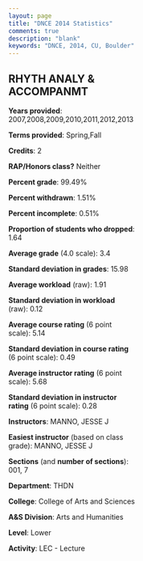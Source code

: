 ```yaml
---
layout: page
title: "DNCE 2014 Statistics"
comments: true
description: "blank"
keywords: "DNCE, 2014, CU, Boulder"
--- 
```

<head>
<script src="https://ajax.googleapis.com/ajax/libs/jquery/2.1.3/jquery.min.js"></script>
<script src="https://dl.dropboxusercontent.com/s/pc42nxpaw1ea4o9/highcharts.js?dl=0"></script>
<!-- <script src="../assets/js/highcharts.js"></script> -->
<style type="text/css">@font-face {
	font-family: "Bebas Neue";
	src: url(https://www.filehosting.org/file/details/544349/BebasNeue%20Regular.otf) format("opentype");
	}
	h1.Bebas { 
		font-family: "Bebas Neue", Verdana, Tahoma;
	}
</style>
</head>
<body>
	<div id="container" style="float: right; width: 45%; height: 88%; margin-left: 2.5%; margin-right: 2.5%;"></div>
	<script language="JavaScript">
		$(document).ready(function() {
		var chart = {type: 'column'};
		var title = {text: 'Grade Distribution'};
		var xAxis = {categories: ['A','B','C','D','F'],crosshair: true};
		var yAxis = {min: 0,title: {text: 'Percentage'}};
		var tooltip = {headerFormat: '<center><b><span style="font-size:20px">{point.key}</span></b></center>',
		               pointFormat: '<td style="padding:0"><b>{point.y:.1f}%</b></td>',
		               footerFormat: '</table>',shared: true,useHTML: true};
		var plotOptions = {column: {pointPadding: 0.0,borderWidth: 0}};  
		var credits = {enabled: false};var series= [{name: 'Percent',data: [45.38,49.58,5.04,0.0,0.0,]}];
		var json = {};
		json.chart = chart;
		json.title = title;
		json.tooltip = tooltip;
		json.xAxis = xAxis;
		json.yAxis = yAxis;  
		json.series = series;
		json.plotOptions = plotOptions;  
		json.credits = credits;
		$('#container').highcharts(json);
	});
	</script>
</body>
			   
## RHYTH ANALY & ACCOMPANMT

**Years provided**: 2007,2008,2009,2010,2011,2012,2013

**Terms provided**: Spring,Fall

**Credits**: 2

**RAP/Honors class?** Neither

**Percent grade**: 99.49%

**Percent withdrawn**: 1.51%

**Percent incomplete**: 0.51%

**Proportion of students who dropped**: 1.64

**Average grade** (4.0 scale): 3.4

**Standard deviation in grades**: 15.98

**Average workload** (raw): 1.91

**Standard deviation in workload** (raw): 0.12

**Average course rating** (6 point scale): 5.14

**Standard deviation in course rating** (6 point scale): 0.49

**Average instructor rating** (6 point scale): 5.68

**Standard deviation in instructor rating** (6 point scale): 0.28

**Instructors**: MANNO, JESSE J

**Easiest instructor** (based on class grade): MANNO, JESSE J

**Sections** (and **number of sections**): 001, 7

**Department**: THDN

**College**: College of Arts and Sciences

**A&S Division**: Arts and Humanities

**Level**: Lower

**Activity**: LEC - Lecture